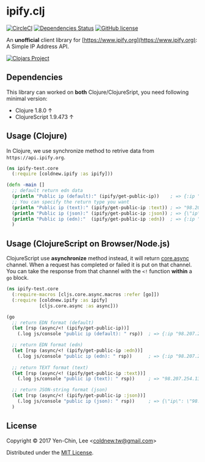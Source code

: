 # ipify.clj
[![CircleCI](https://circleci.com/gh/coldnew/ipify.clj.svg?style=svg)](https://circleci.com/gh/coldnew/ipify.clj)
[![Dependencies Status](https://jarkeeper.com/coldnew/ipify.clj/status.svg)](https://jarkeeper.com/coldnew/ipify.clj)
[![GitHub license](https://img.shields.io/badge/license-MIT-blue.svg)](https://raw.githubusercontent.com/coldnew/ipify-clj/master/LICENSE)

An **unofficial** client library for [https://www.ipify.org](https://www.ipify.org): A Simple IP Address API.

[![Clojars Project](http://clojars.org/coldnew/ipify/latest-version.svg)](http://clojars.org/coldnew/ipify)

## Dependencies

This library can worked on **both** Clojure/ClojureSript, you need following minimal version:

* Clojure 1.8.0 ↑
* ClojureScript 1.9.473 ↑

## Usage (Clojure)

In Clojure, we use synchronize method to retrive data from `https://api.ipify.org`. 

```clojure
(ns ipify-test.core
  (:require [coldnew.ipify :as ipify]))

(defn -main []
  ;; default return edn data
  (println "Public ip (default):" (ipify/get-public-ip))    ; => {:ip "98.207.254.136"}
  ;; You can specify the return type you want
  (println "Public ip (text):" (ipify/get-public-ip :text)) ; => "98.207.254.136"
  (println "Public ip (json):" (ipify/get-public-ip :json)) ; => {\"ip\": \"98.207.254.136\"}
  (println "Public ip (edn):"  (ipify/get-public-ip :edn))  ; => {:ip "98.207.254.136"}
  ) 
```

## Usage (ClojureScript on Browser/Node.js)

ClojureScript use **asynchronize** method instead, it will return [core.async](https://clojure.github.io/core.async) channel.
When a request has completed or failed it is put on that channel. You can take the response from that channel with the `<!` function **within** a `go` block.

```clojure
(ns ipify-test.core
  (:require-macros [cljs.core.async.macros :refer [go]])
  (:require [coldnew.ipify :as ipify]
            [cljs.core.async :as async]))

(go
  ;; return EDN format (default)
  (let [rsp (async/<! (ipify/get-public-ip))]
    (.log js/console "public ip (default): " rsp))  ; => {:ip "98.207.254.136"}

  ;; return EDN format (edn)
  (let [rsp (async/<! (ipify/get-public-ip :edn))]
    (.log js/console "public ip (edn): " rsp))      ; => {:ip "98.207.254.136"}
  
  ;; return TEXT format (text)
  (let [rsp (async/<! (ipify/get-public-ip :text))]
    (.log js/console "public ip (text): " rsp))     ; => "98.207.254.136"

  ;; return JSON-string format (json)
  (let [rsp (async/<! (ipify/get-public-ip :json))]
    (.log js/console "public ip (json): " rsp))     ; => {\"ip\": \"98.207.254.136\"}
  )
```

## License

Copyright © 2017 Yen-Chin, Lee <<coldnew.tw@gmail.com>>

Distributed under the [MIT License](http://opensource.org/licenses/MIT).
